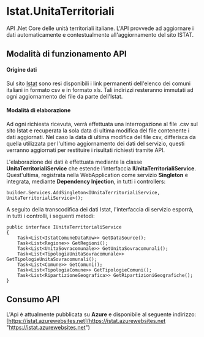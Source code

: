 # Istat.UnitaTerritoriali
API .Net Core delle unità territoriali italiane. L'API provvede ad aggiornare i dati automaticamente e contestualmente all'aggiornamento del sito ISTAT.
## Modalità di funzionamento API
#### Origine dati
Sul sito [Istat][1] sono resi disponibili i link permanenti dell'elenco dei comuni italiani in formato csv e in formato xls. Tali indirizzi resteranno immutati ad ogni aggiornamento dei file da parte dell'Istat.
#### Modalità di elaborazione 
Ad ogni richiesta ricevuta, verrà effettuata una interrogazione al file .csv sul sito Istat e recuperata la sola data di ultima modifica del file contenente i dati aggiornati. Nel caso la data di ultima modifica del file csv, differisca da quella utilizzata per l'ultimo aggiornamento dei dati del servizio, questi verranno aggiornati per restituire i risultati richiesti tramite API. 

L'elaborazione dei dati è effettuata mediante la classe **UnitaTerritorialiService** che estende l'interfaccia **IUnitaTerritorialiService**. Quest'ultima, registrata nella WebApplication come servizio **Singleton** e integrata, mediante **Dependency Injection**, in tutti i controllers:

`builder.Services.AddSingleton<IUnitaTerritorialiService, UnitaTerritorialiService>();`

A seguito della transcodifica dei dati Istat, l'interfaccia di servizio esporrà, in tutti i controlli, i seguenti metodi:

    public interface IUnitaTerritorialiService
    {
    	Task<List<IstatComuneDataRow>> GetDataSource();
    	Task<List<Regione>> GetRegioni();
    	Task<List<UnitaSovracomunale>> GetUnitaSovracomunali();
    	Task<List<TipologiaUnitaSovracomunale>> GetTipologieUnitaSovracomunali();
    	Task<List<Comune>> GetComuni();
    	Task<List<TipologiaComune>> GetTipologieComuni();
    	Task<List<RipartizioneGeografica>> GetRipartizioniGeografiche();
    }
[1]: https://www.istat.it/it/archivio/6789 "Istat"

## Consumo API
L'Api è attualmente pubblicata su **Azure** e disponibile al seguente indirizzo: [https://istat.azurewebsites.net](https://istat.azurewebsites.net "https://istat.azurewebsites.net")
